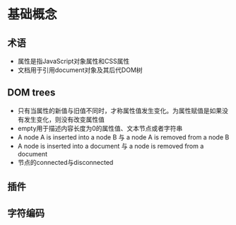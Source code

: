 # 基础概念

## 术语

* 属性是指JavaScript对象属性和CSS属性
* 文档用于引用document对象及其后代DOM树

## DOM trees

* 只有当属性的新值与旧值不同时，才称属性值发生变化。为属性赋值是如果没有发生变化，则没有改变属性值
* empty用于描述内容长度为0的属性值、文本节点或者字符串
* A node A is inserted into a node B 与 a node A is removed from a node B
* A node is inserted into a document 与 a node is removed from a document
* 节点的connected与disconnected

## 插件

## 字符编码